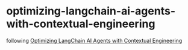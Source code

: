 # optimizing-langchain-ai-agents-with-contextual-engineering

following [Optimizing LangChain AI Agents with Contextual Engineering](https://levelup.gitconnected.com/optimizing-langchain-ai-agents-with-contextual-engineering-0914d84601f3)
